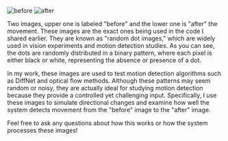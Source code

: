 

![before](https://github.com/user-attachments/assets/a19d29b1-3d7b-47c8-be8f-bbf9bd98e667)
![after](https://github.com/user-attachments/assets/f0792587-ab59-4082-beb7-2d4d9c779f00)

Two images, upper one is labeled "before" and the lower one is "after" the movement. These images are the exact ones being used in the code I shared earlier. They are known as "random dot images," which are widely used in vision experiments and motion detection studies. As you can see, the dots are randomly distributed in a binary pattern, where each pixel is either black or white, representing the absence or presence of a dot.

In my work, these images are used to test motion detection algorithms such as DiffNet and optical flow methods. Although these patterns may seem random or noisy, they are actually ideal for studying motion detection because they provide a controlled yet challenging input. Specifically, I use these images to simulate directional changes and examine how well the system detects movement from the "before" image to the "after" image.

Feel free to ask any questions about how this works or how the system processes these images!
